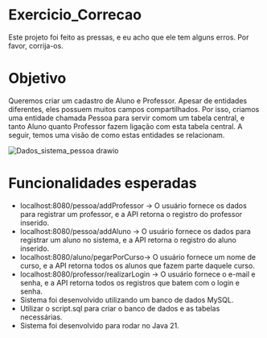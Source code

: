# Exercicio_Correcao
Este projeto foi feito as pressas, e eu acho que ele tem alguns erros. Por favor, corrija-os.

# Objetivo
Queremos criar um cadastro de Aluno e Professor. Apesar de entidades diferentes, eles possuem muitos campos compartilhados. Por isso, criamos uma entidade chamada Pessoa para servir comom um tabela central, e tanto Aluno quanto Professor fazem ligação com esta tabela central. A seguir, temos uma visão de como estas entidades se relacionam.

![Dados_sistema_pessoa drawio](https://github.com/GwinCorleone1/Exercicio_Correcao/assets/134980618/28bcf4fd-bcc2-453c-8383-708d677c5b77)

# Funcionalidades esperadas
 - localhost:8080/pessoa/addProfessor -> O usuário fornece os dados para registrar um professor, e a API retorna o registro do professor inserido.
 - localhost:8080/pessoa/addAluno -> O usuário fornece os dados para registrar um aluno no sistema, e a API retorna o registro do aluno inserido.
 - localhost:8080/aluno/pegarPorCurso-> O usuário fornece um nome de curso, e a API retorna todos os alunos que fazem parte daquele curso.
 - localhost:8080/professor/realizarLogin -> O usuário fornece o e-mail e senha, e a API retorna todos os registros que batem com o login e senha.
 - Sistema foi desenvolvido utilizando um banco de dados MySQL.
 - Utilizar o script.sql para criar o banco de dados e as tabelas necessárias.
 - Sistema foi desenvolvido para rodar no Java 21.




